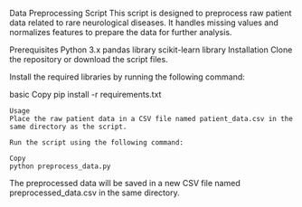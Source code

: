 Data Preprocessing Script
This script is designed to preprocess raw patient data related to rare neurological diseases. It handles missing values and normalizes features to prepare the data for further analysis.

Prerequisites
Python 3.x
pandas library
scikit-learn library
Installation
Clone the repository or download the script files.

Install the required libraries by running the following command:

basic
Copy
pip install -r requirements.txt
```
Usage
Place the raw patient data in a CSV file named patient_data.csv in the same directory as the script.

Run the script using the following command:

Copy
python preprocess_data.py
```

The preprocessed data will be saved in a new CSV file named preprocessed_data.csv in the same directory.
